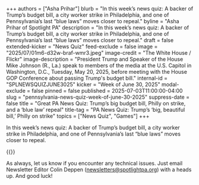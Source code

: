 +++
authors = ["Asha Prihar"]
blurb = "In this week’s news quiz: A backer of Trump’s budget bill, a city worker strike in Philadelphia, and one of Pennsylvania’s last “blue laws” moves closer to repeal."
byline = "Asha Prihar of Spotlight PA"
description = "In this week’s news quiz: A backer of Trump’s budget bill, a city worker strike in Philadelphia, and one of Pennsylvania’s last “blue laws” moves closer to repeal."
draft = false
extended-kicker = "News Quiz"
feed-exclude = false
image = "2025/07/01m6-d32w-braf-wmr3.jpeg"
image-credit = "The White House / Flickr"
image-description = "President Trump and Speaker of the House Mike Johnson (R., La.) speak to members of the media at the U.S. Capitol in Washington, D.C., Tuesday, May 20, 2025, before meeting with the House GOP Conference about passing Trump's budget bill."
internal-id = "SPLNEWSQUIZJUNE3025"
kicker = "Week of June 30, 2025"
modal-exclude = false
pinned = false
published = 2025-07-03T11:00:00-04:00
slug = "pennsylvania-news-quiz-week-of-june-30-2025"
suppress-date = false
title = "Great PA News Quiz: Trump’s big budget bill, Philly on strike, and a ‘blue law’ repeal"
title-tag = "PA News Quiz: Trump’s ‘big, beautiful bill,’ Philly on strike"
topics = ["News Quiz", "Games"]
+++

In this week’s news quiz: A backer of Trump’s budget bill, a city worker strike in Philadelphia, and one of Pennsylvania’s last “blue laws” moves closer to repeal.

{{<typeform id="01JZ89G1QAG9ZK2WJXXTJAM8S4" >}}

As always, let us know if you encounter any technical issues. Just email Newsletter Editor Colin Deppen (newsletters@spotlightpa.org) with a heads up. And good luck!<strong><em></em></strong>

